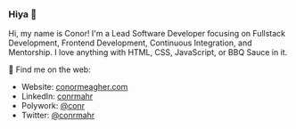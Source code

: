 ### Hiya 👋

Hi, my name is Conor! I'm a Lead Software Developer focusing on Fullstack Development, Frontend Development, Continuous Integration, and Mentorship. I love anything with HTML, CSS, JavaScript, or BBQ Sauce in it.

🔗 Find me on the web:

- Website: [conormeagher.com](https://conormeagher.com)
- LinkedIn: [conrmahr](https://www.linkedin.com/in/conrmahr)
- Polywork: [@conr](https://poly.work/conr)
- Twitter: [@conrmahr](https://twitter.com/conrmahr)